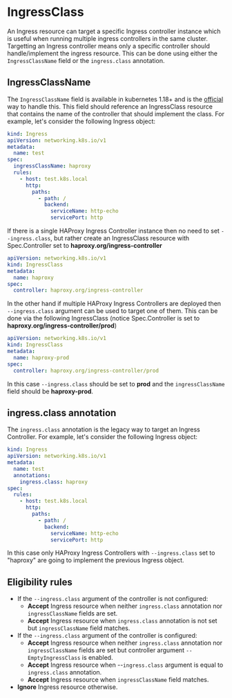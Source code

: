 # IngressClass

An Ingress resource can target a specific Ingress controller instance which is useful when running multiple ingress controllers in the same cluster. Targetting an Ingress controller means only a specific controller should handle/implement the ingress resource.
This can be done using either the `IngressClassName` field or the `ingress.class` annotation.

## IngressClassName
The `IngressClassName` field is available in kubernetes 1.18+ and is the [official](https://kubernetes.io/docs/concepts/services-networking/ingress/#ingress-class) way to handle this. This field should reference an IngressClass resource that contains the name of the controller that should implement the class.
For example, let's consider the following Ingress object:
```yaml
kind: Ingress
apiVersion: networking.k8s.io/v1
metadata:
  name: test
spec:
  ingressClassName: haproxy
  rules:
    - host: test.k8s.local
      http:
        paths:
          - path: /
            backend:
              serviceName: http-echo
              servicePort: http
```

If there is a single HAProxy Ingress Controller instance then no need to set `--ingress.class`, but rather create an IngressClass resource with Spec.Controller set to **haproxy.org/ingress-controller**
```yaml
apiVersion: networking.k8s.io/v1
kind: IngressClass
metadata:
  name: haproxy
spec:
  controller: haproxy.org/ingress-controller
```

In the other hand if multiple HAProxy Ingress Controllers are deployed then `--ingress.class` argument can be used to target one of them. This can be done via the following IngressClass (notice Spec.Controller is set to **haproxy.org/ingress-controller/prod**)
```yaml
apiVersion: networking.k8s.io/v1
kind: IngressClass
metadata:
  name: haproxy-prod
spec:
  controller: haproxy.org/ingress-controller/prod
```
In this case `--ingress.class` should be set to **prod** and the `ingressClassName` field should be **haproxy-prod**.

## ingress.class annotation
The `ingress.class` annotation is the legacy way to target an Ingress Controller.
For example, let's consider the following Ingress object:
```yaml
kind: Ingress
apiVersion: networking.k8s.io/v1
metadata:
  name: test
  annotations:
    ingress.class: haproxy
spec:
  rules:
    - host: test.k8s.local
      http:
        paths:
          - path: /
            backend:
              serviceName: http-echo
              servicePort: http
```
In this case only HAProxy Ingress Controllers with `--ingress.class` set to "haproxy" are going to implement the previous Ingress object.

## Eligibility rules
- If the `--ingress.class` argument of the controller is not configured:
  - **Accept** Ingress resource when neither `ingress.class` annotation nor `ingressClassName` fields are set.
  - **Accept** Ingress resource when `ingress.class` annotation is not set but `ingressClassName` field matches.
- If the `--ingress.class` argument of the controller is configured:
  - **Accept** Ingress resource when neither `ingress.class` annotation nor `ingressClassName` fields are set but controller argument `--EmptyIngressClass` is enabled.
  - **Accept** Ingress resource when --`ingress.class` argument is equal to `ingress.class` annotation.
  - **Accept** Ingress resource when `ingressClassName` field matches.
- **Ignore** Ingress resource otherwise.
